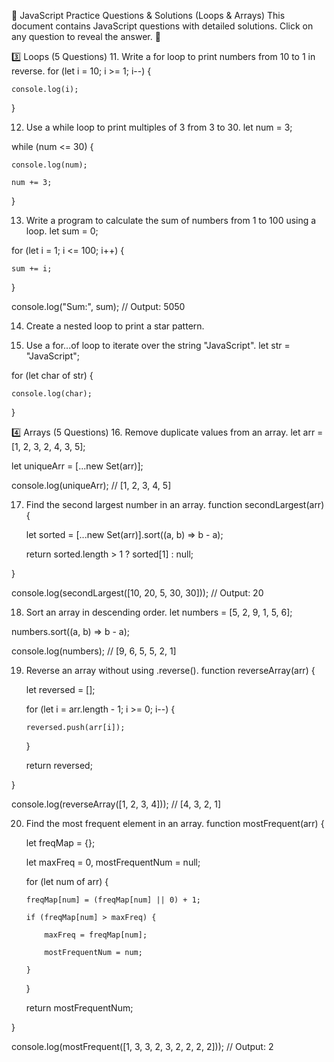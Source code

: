 📜 JavaScript Practice Questions & Solutions (Loops & Arrays)
This document contains JavaScript questions with detailed solutions.
Click on any question to reveal the answer. 🚀

3️⃣ Loops (5 Questions) 11. Write a for loop to print numbers from 10 to 1 in reverse. for (let i = 10; i >= 1; i--) {

    console.log(i);

}

12. Use a while loop to print multiples of 3 from 3 to 30. let num = 3;

while (num <= 30) {

    console.log(num);

    num += 3;

}

13. Write a program to calculate the sum of numbers from 1 to 100 using a loop. let sum = 0;

for (let i = 1; i <= 100; i++) {

    sum += i;

}

console.log("Sum:", sum); // Output: 5050

14. Create a nested loop to print a star pattern. 

15. Use a for...of loop to iterate over the string "JavaScript". let str = "JavaScript";

for (let char of str) {

    console.log(char);

}

4️⃣ Arrays (5 Questions) 16. Remove duplicate values from an array. let arr = [1, 2, 3, 2, 4, 3, 5];

let uniqueArr = [...new Set(arr)];

console.log(uniqueArr); // [1, 2, 3, 4, 5]

17. Find the second largest number in an array. function secondLargest(arr) {

    let sorted = [...new Set(arr)].sort((a, b) => b - a);

    return sorted.length > 1 ? sorted[1] : null;

}

console.log(secondLargest([10, 20, 5, 30, 30])); // Output: 20

18. Sort an array in descending order. let numbers = [5, 2, 9, 1, 5, 6];

numbers.sort((a, b) => b - a);

console.log(numbers); // [9, 6, 5, 5, 2, 1]

19. Reverse an array without using .reverse(). function reverseArray(arr) {

    let reversed = [];

    for (let i = arr.length - 1; i >= 0; i--) {

        reversed.push(arr[i]);

    }

    return reversed;

}

console.log(reverseArray([1, 2, 3, 4])); // [4, 3, 2, 1]

20. Find the most frequent element in an array. function mostFrequent(arr) {

    let freqMap = {};

    let maxFreq = 0, mostFrequentNum = null;

    for (let num of arr) {

        freqMap[num] = (freqMap[num] || 0) + 1;

        if (freqMap[num] > maxFreq) {

            maxFreq = freqMap[num];

            mostFrequentNum = num;

        }

    }

    return mostFrequentNum;

}

console.log(mostFrequent([1, 3, 3, 2, 3, 2, 2, 2, 2])); // Output: 2
